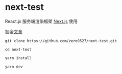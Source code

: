 # next-test

React.js 服务端渲染框架 [Next.js](https://nextjs.org/learn/basics/getting-started) 使用

掘金[文章](https://juejin.im/post/5cf870af6fb9a07ee46352eb)

```
git clone https://github.com/zero9527/next-test.git

cd next-test

yarn install

yarn dev
```
